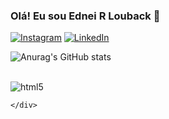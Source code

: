 ### Olá! Eu sou Ednei R Louback 🌙

[![Instagram](https://img.shields.io/badge/Instagram-E4405F?style=for-the-badge&logo=instagram&logoColor=white)](https://www.instagram.com/dev.ertido/)
[![LinkedIn](https://img.shields.io/badge/LinkedIn-0077B5?style=for-the-badge&logo=linkedin&logoColor=white)](https://www.linkedin.com/in/ednei-louback-593395b5/)

![Anurag's GitHub stats](https://github-readme-stats.vercel.app/api?username=anuraghazra&count_private=true)


<div style="display: inline-block"><br/>
        <img align="center" src="" alt="html5" srcset="https://img.shields.io/badge/HTML5-E34F26?style=for-the-badge&logo=html5&logoColor=white">
        
    </div>

<!---
nei22/nei22 is a ✨ special ✨ repository because its `README.md` (this file) appears on your GitHub profile.
You can click the Preview link to take a look at your changes.
--->
